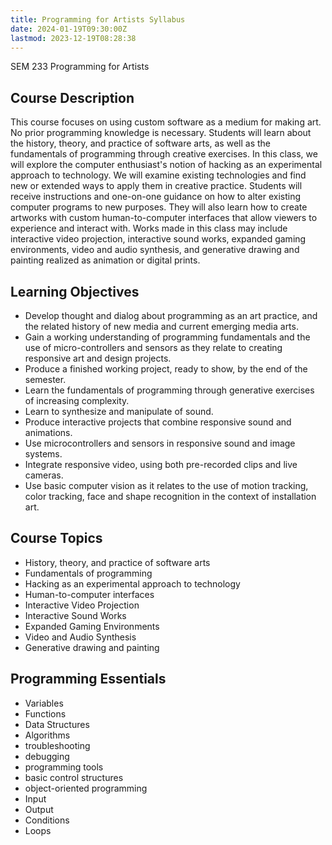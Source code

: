 ```yaml
---
title: Programming for Artists Syllabus
date: 2024-01-19T09:30:00Z
lastmod: 2023-12-19T08:28:38
---
```


SEM 233 Programming for Artists

## Course Description

This course focuses on using custom software as a medium for making art. No prior programming knowledge is necessary. Students will learn about the history, theory, and practice of software arts, as well as the fundamentals of programming through creative exercises. In this class, we will explore the computer enthusiast's notion of hacking as an experimental approach to technology. We will examine existing technologies and find new or extended ways to apply them in creative practice. Students will receive instructions and one-on-one guidance on how to alter existing computer programs to new purposes. They will also learn how to create artworks with custom human-to-computer interfaces that allow viewers to experience and interact with. Works made in this class may include interactive video projection, interactive sound works, expanded gaming environments, video and audio synthesis, and generative drawing and painting realized as animation or digital prints.

## Learning Objectives

- Develop thought and dialog about programming as an art practice, and the related history of new media and current emerging media arts.
- Gain a working understanding of programming fundamentals and the use of micro-controllers and sensors as they relate to creating responsive art and design projects.
- Produce a finished working project, ready to show, by the end of the semester.
- Learn the fundamentals of programming through generative exercises of increasing complexity.
- Learn to synthesize and manipulate of sound.
- Produce interactive projects that combine responsive sound and animations.
- Use microcontrollers and sensors in responsive sound and image systems.
- Integrate responsive video, using both pre-recorded clips and live cameras.
- Use basic computer vision as it relates to the use of motion tracking, color tracking, face and shape recognition in the context of installation art.

## Course Topics

- History, theory, and practice of software arts
- Fundamentals of programming
- Hacking as an experimental approach to technology
- Human-to-computer interfaces
- Interactive Video Projection
- Interactive Sound Works
- Expanded Gaming Environments
- Video and Audio Synthesis
- Generative drawing and painting

## Programming Essentials

- Variables
- Functions
- Data Structures
- Algorithms
- troubleshooting
- debugging
- programming tools
- basic control structures
- object-oriented programming
- Input
- Output
- Conditions
- Loops
